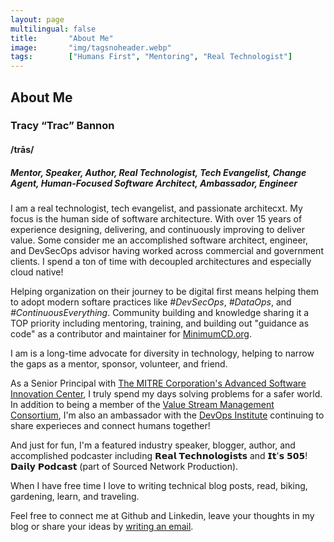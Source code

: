 ```yaml
---
layout: page
multilingual: false
title:       "About Me"
image:       "img/tagsnoheader.webp"
tags:        ["Humans First", "Mentoring", "Real Technologist"]
---
```

## About Me
### Tracy “Trac” Bannon
#### /trās/
##### Mentor, Speaker, Author, Real Technologist, Tech Evangelist, Change Agent, Human-Focused Software Architect, Ambassador, Engineer

I am a real technologist, tech evangelist, and passionate architecxt. My focus is the human side of software architecture. With over 15 years of experience designing, delivering, and continuously improving to deliver value.   Some consider me an accomplished software architect, engineer, and DevSecOps advisor having worked across commercial and government clients.  I spend a ton of time with decoupled architectures and especially cloud native!   

Helping organization on their journey to be digital first means helping them to adopt modern softare practices like *#DevSecOps*,  *#DataOps*, and *#ContinuousEverything*.  Community building and knowledge sharing it a TOP priority including mentoring, training, and building out "guidance as code" as a contributor and maintainer for [MinimumCD.org](https://minimumcd.org/minimumcd/).  

I am  is a long-time advocate for diversity in technology, helping to narrow the gaps as a mentor, sponsor, volunteer, and friend. 


As a Senior Principal with [The MITRE Corporation's Advanced Software Innovation Center](https://www.mitre.org/),  I truly spend my days solving problems for a safer world.  In addition to being a member of the [Value Stream Management Consortium](https://www.vsmconsortium.org/), I'm also an ambassador with the [DevOps Institute](https://www.devopsinstitute.com/) continuing to share experieces and connect humans together!

And just for fun, I'm a featured industry speaker, blogger, author, and accomplished podcaster including 𝗥𝗲𝗮𝗹 𝗧𝗲𝗰𝗵𝗻𝗼𝗹𝗼𝗴𝗶𝘀𝘁𝘀 and 𝗜𝘁'𝘀 𝟱𝟬𝟱! 𝗗𝗮𝗶𝗹𝘆 𝗣𝗼𝗱𝗰𝗮𝘀𝘁 (part of Sourced Network Production).

When I have free time I love to writing technical blog posts, read, biking, gardening, learn, and traveling.

Feel free to connect me at Github and Linkedin, leave your thoughts in my blog or share your ideas by [writing an email](mailto:trac@tracybannon.tech). 


